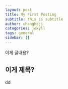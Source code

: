 ```yaml
---
layout: post
title: My First Posting
subtitle: this is subtitle
author: changhoji
categories: jekyll
tags: general
sidebar: []
---
```


이게 글내용?

## 이게 제목?

dd

